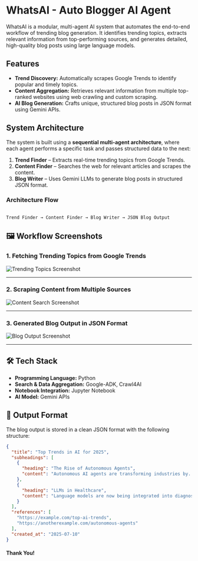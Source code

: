 # WhatsAI - Auto Blogger AI Agent

WhatsAI is a modular, multi-agent AI system that automates the end-to-end workflow of trending blog generation. It identifies trending topics, extracts relevant information from top-performing sources, and generates detailed, high-quality blog posts using large language models.

## Features

- **Trend Discovery:** Automatically scrapes Google Trends to identify popular and timely topics.
- **Content Aggregation:** Retrieves relevant information from multiple top-ranked websites using web crawling and custom scraping.
- **AI Blog Generation:** Crafts unique, structured blog posts in JSON format using Gemini APIs.

## System Architecture

The system is built using a **sequential multi-agent architecture**, where each agent performs a specific task and passes structured data to the next:

1. **Trend Finder** – Extracts real-time trending topics from Google Trends.
2. **Content Finder** – Searches the web for relevant articles and scrapes the content.
3. **Blog Writer** – Uses Gemini LLMs to generate blog posts in structured JSON format.

### Architecture Flow

```

Trend Finder → Content Finder → Blog Writer → JSON Blog Output

````

## 🖼️ Workflow Screenshots

### 1. Fetching Trending Topics from Google Trends

![Trending Topics Screenshot](Images/Image1.png)

---

### 2. Scraping Content from Multiple Sources

![Content Search Screenshot](Images/Image2.png)

---

### 3. Generated Blog Output in JSON Format

![Blog Output Screenshot](Images/Image3.png)

---

## 🛠️ Tech Stack

- **Programming Language:** Python  
- **Search & Data Aggregation:** Google-ADK, Crawl4AI  
- **Notebook Integration:** Jupyter Notebook  
- **AI Model:** Gemini APIs  

## 📁 Output Format

The blog output is stored in a clean JSON format with the following structure:

```json
{
  "title": "Top Trends in AI for 2025",
  "subheadings": [
    {
      "heading": "The Rise of Autonomous Agents",
      "content": "Autonomous AI agents are transforming industries by..."
    },
    {
      "heading": "LLMs in Healthcare",
      "content": "Language models are now being integrated into diagnostics..."
    }
  ],
  "references": [
    "https://example.com/top-ai-trends",
    "https://anotherexample.com/autonomous-agents"
  ],
  "created_at": "2025-07-10"
}
````
#### Thank You!